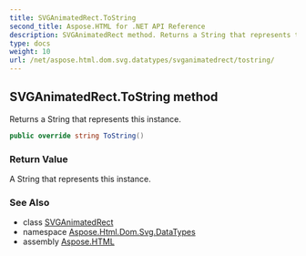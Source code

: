 ```yaml
---
title: SVGAnimatedRect.ToString
second_title: Aspose.HTML for .NET API Reference
description: SVGAnimatedRect method. Returns a String that represents this instance
type: docs
weight: 10
url: /net/aspose.html.dom.svg.datatypes/svganimatedrect/tostring/
---
```

## SVGAnimatedRect.ToString method

Returns a String that represents this instance.

```csharp
public override string ToString()
```

### Return Value

A String that represents this instance.

### See Also

* class [SVGAnimatedRect](../)
* namespace [Aspose.Html.Dom.Svg.DataTypes](../../svganimatedrect/)
* assembly [Aspose.HTML](../../../)
